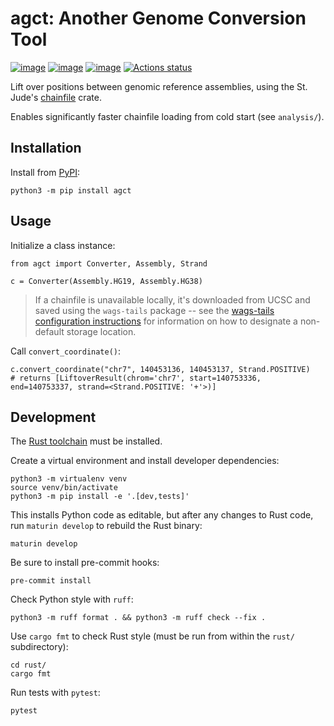 # agct: Another Genome Conversion Tool

[![image](https://img.shields.io/pypi/v/agct.svg)](https://pypi.python.org/pypi/agct)
[![image](https://img.shields.io/pypi/l/agct.svg)](https://pypi.python.org/pypi/agct)
[![image](https://img.shields.io/pypi/pyversions/agct.svg)](https://pypi.python.org/pypi/agct)
[![Actions status](https://github.com/genomicmedlab/agct/actions/workflows/checks.yaml/badge.svg)](https://github.com/genomicmedlab/agct/actions/checks.yaml)

<!-- description -->
Lift over positions between genomic reference assemblies, using the St. Jude's [chainfile](https://docs.rs/chainfile/latest/chainfile/) crate.
<!-- description -->

Enables significantly faster chainfile loading from cold start (see `analysis/`).

## Installation

Install from [PyPI](https://pypi.org/project/agct/):

```shell
python3 -m pip install agct
```

## Usage

Initialize a class instance:

```python3
from agct import Converter, Assembly, Strand

c = Converter(Assembly.HG19, Assembly.HG38)
```

> If a chainfile is unavailable locally, it's downloaded from UCSC and saved using the `wags-tails` package -- see the [wags-tails configuration instructions](https://github.com/GenomicMedLab/wags-tails?tab=readme-ov-file#configuration) for information on how to designate a non-default storage location.

Call ``convert_coordinate()``:

```python3
c.convert_coordinate("chr7", 140453136, 140453137, Strand.POSITIVE)
# returns [LiftoverResult(chrom='chr7', start=140753336, end=140753337, strand=<Strand.POSITIVE: '+'>)]
```

## Development

The [Rust toolchain](https://www.rust-lang.org/tools/install) must be installed.

Create a virtual environment and install developer dependencies:

```shell
python3 -m virtualenv venv
source venv/bin/activate
python3 -m pip install -e '.[dev,tests]'
```

This installs Python code as editable, but after any changes to Rust code, run ``maturin develop`` to rebuild the Rust binary:

```shell
maturin develop
```

Be sure to install pre-commit hooks:

```shell
pre-commit install
```

Check Python style with `ruff`:

```shell
python3 -m ruff format . && python3 -m ruff check --fix .
```

Use `cargo fmt` to check Rust style (must be run from within the `rust/` subdirectory):

```shell
cd rust/
cargo fmt
```

Run tests with `pytest`:

```shell
pytest
```
